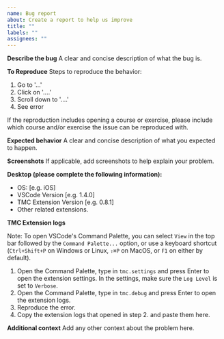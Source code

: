 ```yaml
---
name: Bug report
about: Create a report to help us improve
title: ""
labels: ""
assignees: ""
---
```


**Describe the bug**
A clear and concise description of what the bug is.

**To Reproduce**
Steps to reproduce the behavior:

1. Go to '...'
2. Click on '....'
3. Scroll down to '....'
4. See error

If the reproduction includes opening a course or exercise, please include which course and/or exercise the issue can be reproduced with.

**Expected behavior**
A clear and concise description of what you expected to happen.

**Screenshots**
If applicable, add screenshots to help explain your problem.

**Desktop (please complete the following information):**

-   OS: [e.g. iOS]
-   VSCode Version [e.g. 1.4.0]
-   TMC Extension Version [e.g. 0.8.1]
-   Other related extensions.

**TMC Extension logs**

Note: To open VSCode's Command Palette, you can select `View` in the top bar followed by the `Command Palette...` option, or use a keyboard shortcut (`Ctrl+Shift+P` on Windows or Linux, `⇧⌘P` on MacOS, or `F1` on either by default).

1. Open the Command Palette, type in `tmc.settings` and press Enter to open the extension settings. In the settings, make sure the `Log Level` is set to `Verbose`.
2. Open the Command Palette, type in `tmc.debug` and press Enter to open the extension logs.
3. Reproduce the error.
4. Copy the extension logs that opened in step 2. and paste them here.

**Additional context**
Add any other context about the problem here.

